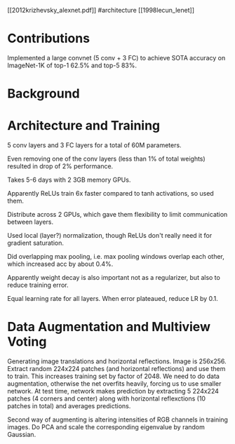 [[2012krizhevsky_alexnet.pdf]]
#architecture
[[1998lecun_lenet]]

# Contributions 
   Implemented a large convnet (5 conv + 3 FC) to achieve SOTA accuracy on ImageNet-1K of top-1 62.5% and top-5 83%. 

# Background 


# Architecture and Training

   5 conv layers and 3 FC layers for a total of 60M parameters. 

   Even removing one of the conv layers (less than 1% of total weights) resulted in drop of 2% performance. 

   Takes 5-6 days with 2 3GB memory GPUs. 

   Apparently ReLUs train 6x faster compared to tanh activations, so used them. 

   Distribute across 2 GPUs, which gave them flexibility to limit communication between layers. 

   Used local (layer?) normalization, though ReLUs don't really need it for gradient saturation. 

   Did overlapping max pooling, i.e. max pooling windows overlap each other, which increased acc by about 0.4%. 

   Apparently weight decay is also important not as a regularizer, but also to reduce training error. 

   Equal learning rate for all layers. When error plateaued, reduce LR by 0.1.  

# Data Augmentation and Multiview Voting
   
   Generating image translations and horizontal reflections. Image is 256x256. Extract random 224x224 patches (and horizontal reflections) and use them to train. This increases training set by factor of 2048. We need to do data augmentation, otherwise the net overfits heavily, forcing us to use smaller network. At test time, network makes prediction by extracting 5 224x224 patches (4 corners and center) along with horizontal reflexctions (10 patches in total) and averages predictions. 

   Second way of augmenting is altering intensities of RGB channels in training images. Do PCA and scale the corresponding eigenvalue by random Gaussian. 

